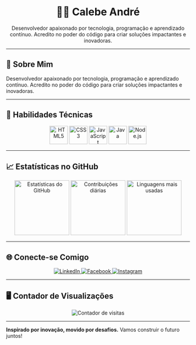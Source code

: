<h1 align="center">👨‍💻 Calebe André</h1>

<p align="center">
Desenvolvedor apaixonado por tecnologia, programação e aprendizado contínuo. Acredito no poder do código para criar soluções impactantes e inovadoras.
</p>

---

## 🚀 Sobre Mim

Desenvolvedor apaixonado por tecnologia, programação e aprendizado contínuo. Acredito no poder do código para criar soluções impactantes e inovadoras.
</p>

---

## 💼 Habilidades Técnicas

<p align="center">
  <img src="https://cdn.jsdelivr.net/gh/devicons/devicon/icons/html5/html5-plain-wordmark.svg" height="50" alt="HTML5" />
  <img src="https://cdn.jsdelivr.net/gh/devicons/devicon/icons/css3/css3-plain-wordmark.svg" height="50" alt="CSS3" />
  <img src="https://cdn.jsdelivr.net/gh/devicons/devicon/icons/javascript/javascript-original.svg" height="50" alt="JavaScript" />
  <img src="https://cdn.jsdelivr.net/gh/devicons/devicon/icons/java/java-original-wordmark.svg" height="50" alt="Java" />
  <img src="https://cdn.jsdelivr.net/gh/devicons/devicon/icons/nodejs/nodejs-original-wordmark.svg" height="50" alt="Node.js" />
</p>

---

## 📈 Estatísticas no GitHub

<p align="center">
  <img src="https://github-readme-stats.vercel.app/api?username=Calebe022&show_icons=true&include_all_commits=true&count_private=true&theme=radical&hide_border=false" height="150" alt="Estatísticas do GitHub" />
  <img src="https://streak-stats.demolab.com?user=Calebe022&theme=radical&hide_border=false" height="150" alt="Contribuições diárias" />
  <img src="https://github-readme-stats.vercel.app/api/top-langs?username=Calebe022&layout=compact&card_width=320&langs_count=6&theme=radical&hide_border=false" height="150" alt="Linguagens mais usadas" />
</p>

---

## 🌐 Conecte-se Comigo

<p align="center">
  <a href="https://www.linkedin.com/in/calebe-andr%C3%A9-385b36303/" target="_blank">
    <img src="https://img.shields.io/badge/-LinkedIn-0A66C2?style=for-the-badge&logo=linkedin&logoColor=white" alt="LinkedIn" />
  </a>
  <a href="https://www.facebook.com/profile.php?id=100081291887286&locale=pt_BR" target="_blank">
    <img src="https://img.shields.io/static/v1?message=Facebook&logo=facebook&label=&color=1877F2&logoColor=white&labelColor=&style=for-the-badge" alt="Facebook" />
  </a>
  <a href="https://www.instagram.com/calebe_am/" target="_blank">
    <img src="https://img.shields.io/badge/-Instagram-E4405F?style=for-the-badge&logo=instagram&logoColor=white" alt="Instagram" />
  </a>
</p>

---

## 🖥️ Contador de Visualizações

<p align="center">
  <img src="https://profile-counter.glitch.me/Calebe022/count.svg" alt="Contador de visitas" />
</p>

---


**Inspirado por inovação, movido por desafios.** Vamos construir o futuro juntos!
